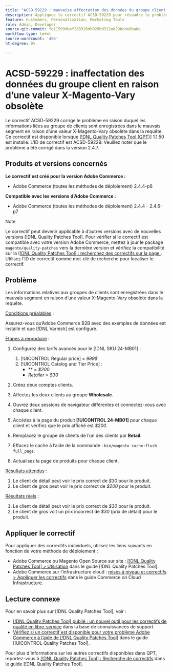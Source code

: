 ```yaml
---
title: "ACSD-59229 : mauvaise affectation des données du groupe client en raison d’une valeur X-Magento-Vary obsolète"
description: Appliquez le correctif ACSD-59229 pour résoudre le problème Adobe Commerce en raison duquel les informations relatives au groupe de clients sont enregistrées dans le mauvais segment en raison d’une valeur X-Magento-Vary obsolète dans la requête.
feature: Customers, Personalization, Marketing Tools
role: Admin, Developer
source-git-commit: fe11599dbef283326db029b0312ad290cde0ba0a
workflow-type: tm+mt
source-wordcount: '456'
ht-degree: 0%

---
```


# ACSD-59229 : inaffectation des données du groupe client en raison d’une valeur X-Magento-Vary obsolète

Le correctif ACSD-59229 corrige le problème en raison duquel les informations liées au groupe de clients sont enregistrées dans le mauvais segment en raison d’une valeur X-Magento-Vary obsolète dans la requête. Ce correctif est disponible lorsque [[!DNL Quality Patches Tool (QPT)]](https://experienceleague.adobe.com/fr/docs/commerce-knowledge-base/kb/announcements/commerce-announcements/magento-quality-patches-released-new-tool-to-self-serve-quality-patches) 1.1.50 est installé. L’ID de correctif est ACSD-59229. Veuillez noter que le problème a été corrigé dans la version 2.4.7.

## Produits et versions concernés

**Le correctif est créé pour la version Adobe Commerce :**

* Adobe Commerce (toutes les méthodes de déploiement) 2.4.4-p8

**Compatible avec les versions d’Adobe Commerce :**

* Adobe Commerce (toutes les méthodes de déploiement) 2.4.4 - 2.4.6-p7

>[!NOTE]
>
>Le correctif peut devenir applicable à d’autres versions avec de nouvelles versions [!DNL Quality Patches Tool]. Pour vérifier si le correctif est compatible avec votre version Adobe Commerce, mettez à jour le package `magento/quality-patches` vers la dernière version et vérifiez la compatibilité sur la [[!DNL Quality Patches Tool] : recherchez des correctifs sur la page ](https://experienceleague.adobe.com/tools/commerce-quality-patches/index.html?lang=fr). Utilisez l’ID de correctif comme mot-clé de recherche pour localiser le correctif.

## Problème

Les informations relatives aux groupes de clients sont enregistrées dans le mauvais segment en raison d’une valeur X-Magento-Vary obsolète dans la requête.

<u>Conditions préalables</u> :

Assurez-vous qu’Adobe Commerce B2B avec des exemples de données est installé et que [!DNL Varnish] est configuré.

<u>Étapes à reproduire</u> :

1. Configurez des tarifs avancés pour le [!DNL SKU 24-MB01] :
   1. [!UICONTROL Regular price] = *999$*
   1. [!UICONTROL Catalog and Tier Price] :
      * ** = *$200*
      * *Retailer* = *$30*

1. Créez deux comptes clients.
1. Affectez les deux clients au groupe **Wholesale**.
1. Ouvrez deux sessions de navigateur différentes et connectez-vous avec chaque client.
1. Accédez à la page du produit **[!UICONTROL 24-MB01]** pour chaque client et vérifiez que le prix affiché est *$200*.
1. Remplacez le groupe de clients de l’un des clients par **Retail**.
1. Effacez le cache à l’aide de la commande : `bin/magento cache:flush full_page`.
1. Actualisez la page de produits pour chaque client.

<u>Résultats attendus</u> :

1. Le client de détail peut voir le prix correct de *$30* pour le produit.
1. Le client de gros peut voir le prix correct de *$200* pour le produit.

<u>Résultats réels</u> :

1. Le client de détail peut voir le prix correct de *$30* pour le produit.
1. Le client de gros voit un prix incorrect de *$30* (prix de détail) pour le produit.

## Appliquer le correctif

Pour appliquer des correctifs individuels, utilisez les liens suivants en fonction de votre méthode de déploiement :

* Adobe Commerce ou Magento Open Source sur site : [[!DNL Quality Patches Tool] > Utilisation](/help/tools/quality-patches-tool/usage.md) dans le guide [!DNL Quality Patches Tool].
* Adobe Commerce sur l’infrastructure cloud : [mises à niveau et correctifs > Appliquer les correctifs](https://experienceleague.adobe.com/docs/commerce-cloud-service/user-guide/develop/upgrade/apply-patches.html?lang=fr) dans le guide Commerce on Cloud Infrastructure.

## Lecture connexe

Pour en savoir plus sur [!DNL Quality Patches Tool], voir :

* [[!DNL Quality Patches Tool] publié : un nouvel outil pour les correctifs de qualité en libre-service](https://experienceleague.adobe.com/fr/docs/commerce-knowledge-base/kb/announcements/commerce-announcements/magento-quality-patches-released-new-tool-to-self-serve-quality-patches) dans la base de connaissances de support.
* [Vérifiez si un correctif est disponible pour votre problème Adobe Commerce à l’aide de  [!DNL Quality Patches Tool]](/help/tools/quality-patches-tool/patches-available-in-qpt/check-patch-for-magento-issue-with-magento-quality-patches.md) dans le guide [!UICONTROL Quality Patches Tool].


Pour plus d&#39;informations sur les autres correctifs disponibles dans QPT, reportez-vous à [[!DNL Quality Patches Tool] : Recherche de correctifs](https://experienceleague.adobe.com/tools/commerce-quality-patches/index.html?lang=fr) dans le guide [!DNL Quality Patches Tool].
